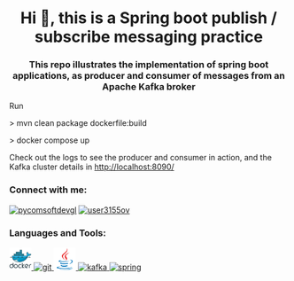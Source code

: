 <h1 align="center">Hi 👋, this is a Spring boot publish / subscribe messaging practice</h1>
<h3 align="center">This repo illustrates the implementation of spring boot applications, as producer and consumer of messages from an Apache Kafka broker</h3>
<p>Run</p>
<p>> mvn clean package dockerfile:build</p>
<p>> docker compose up</p>
Check out the logs to see the producer and consumer in action, and the Kafka cluster details in <a href="http://localhost:8090/" target="blank">http://localhost:8090/</a>
<h3 align="left">Connect with me:</h3>
<p align="left">
<a href="https://linkedin.com/in/pycomsoftdevgl" target="blank"><img align="center" src="https://raw.githubusercontent.com/rahuldkjain/github-profile-readme-generator/master/src/images/icons/Social/linked-in-alt.svg" alt="pycomsoftdevgl" height="30" width="40" /></a>
<a href="https://www.leetcode.com/user3155ov" target="blank"><img align="center" src="https://raw.githubusercontent.com/rahuldkjain/github-profile-readme-generator/master/src/images/icons/Social/leet-code.svg" alt="user3155ov" height="30" width="40" /></a>
</p>

<h3 align="left">Languages and Tools:</h3>
<p align="left"> <a href="https://www.docker.com/" target="_blank" rel="noreferrer"> <img src="https://raw.githubusercontent.com/devicons/devicon/master/icons/docker/docker-original-wordmark.svg" alt="docker" width="40" height="40"/> </a> <a href="https://git-scm.com/" target="_blank" rel="noreferrer"> <img src="https://www.vectorlogo.zone/logos/git-scm/git-scm-icon.svg" alt="git" width="40" height="40"/> </a> <a href="https://www.java.com" target="_blank" rel="noreferrer"> <img src="https://raw.githubusercontent.com/devicons/devicon/master/icons/java/java-original.svg" alt="java" width="40" height="40"/> </a> <a href="https://kafka.apache.org/" target="_blank" rel="noreferrer"> <img src="https://www.vectorlogo.zone/logos/apache_kafka/apache_kafka-icon.svg" alt="kafka" width="40" height="40"/> </a> <a href="https://spring.io/" target="_blank" rel="noreferrer"> <img src="https://www.vectorlogo.zone/logos/springio/springio-icon.svg" alt="spring" width="40" height="40"/> </a> </p>

